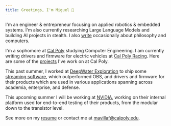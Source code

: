```yaml
---
title: Greetings, I'm Miguel 👋
---
```


I'm an engineer & entrepreneur focusing on applied robotics & embedded systems.
I'm also currently researching Large Language Models and building AI projects in
stealth. I also [write](https://miguelvf.dev/blog/) occasionally about
philosophy and computers.

I'm a sophomore at [Cal Poly](https://csc.calpoly.edu/) studying Computer
Engineering. I am currently writing drivers and firmware for electric vehicles
at [Cal Poly Racing](https://www.calpolyracing.org/). Here are some of the
[projects](https://miguelvf.dev/calpoly/) I've work on at Cal Poly.

This past summer, I worked at [DeepWater Exploration](https://dwe.ai/) to ship
some [streaming software](https://dwe.ai/products/discovery), which outperformed
OBS, and drivers and firmware for their products which are used in various
applications spanning across academia, enterprise, and defense.

This upcoming summer I will be working at [NVIDIA](https://www.nvidia.com/),
working on their internal platform used for end-to-end testing of their
products, from the modular down to the transistor level.

See more on my [resume](https://miguelvf.dev/resume) or contact me at
[mavillaf@calpoly.edu](mailto:mavillaf@calpoly.edu).
